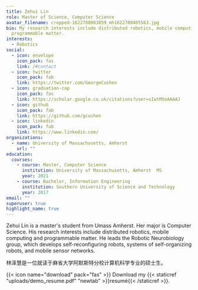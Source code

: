 ```yaml
---
title: Zehui Lin
role: Master of Science, Computer Science
avatar_filename: cropped-1622700003859_mh1622700405563.jpg
bio: My research interests include distributed robotics, mobile computing and
  programmable matter.
interests:
  - Robotics
social:
  - icon: envelope
    icon_pack: fas
    link: /#contact
  - icon: twitter
    icon_pack: fab
    link: https://twitter.com/GeorgeCushen
  - icon: graduation-cap
    icon_pack: fas
    link: https://scholar.google.co.uk/citations?user=sIwtMXoAAAAJ
  - icon: github
    icon_pack: fab
    link: https://github.com/gcushen
  - icon: linkedin
    icon_pack: fab
    link: https://www.linkedin.com/
organizations:
  - name: University of Massachusetts, Amherst
    url: ""
education:
  courses:
    - course: Master, Computer Science
      institution: University of Massachusetts, Amherst  MS
      year: 2021
    - course: Bachelor, Information Engineering
      institution: Southern University of Science and Technology
      year: 2017
email: ""
superuser: true
highlight_name: true
---
```

Zehui Lin is a master's student from Umass Amherst. Her major is Computer Science. His research interests include distributed robotics, mobile computing and programmable matter. He leads the Robotic Neurobiology group, which develops self-reconfiguring robots, systems of self-organizing robots, and mobile sensor networks.

林泽慧是一位就读于麻省大学阿默斯特分校计算机科学专业的硕士生。 

{{< icon name="download" pack="fas" >}} Download my {{< staticref "uploads/demo_resume.pdf" "newtab" >}}resumé{{< /staticref >}}.